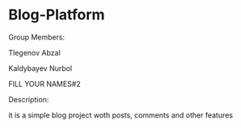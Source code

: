 # Blog-Platform
Group Members:

Tlegenov Abzal

Kaldybayev Nurbol

FILL YOUR NAMES#2

Description:

it is a simple blog project woth posts, comments and other features
